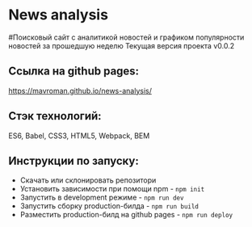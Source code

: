 # News analysis
#Поисковый сайт с аналитикой новостей и графиком популярности новостей за прошедшую неделю
Текущая версия проекта v0.0.2
## Ссылка на github pages:
https://mavroman.github.io/news-analysis/

## Стэк технологий:
ES6, Babel, CSS3, HTML5, Webpack, BEM

## Инструкции по запуску:
- Скачать или склонировать репозитори
- Установить зависимости при помощи npm - `npm init`
- Запустить в development режиме - `npm run dev`
- Запустить сборку production-билда - `npm run build`
- Разместить production-билд на github pages - `npm run deploy`
